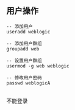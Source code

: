 ## 用户操作



```sqlite
-- 添加用户
useradd weblogic

-- 添加用户群组
groupadd web

-- 设置用户群组
usermod -g web weblogic

-- 修改用户密码
passwd weblogicA

```



## 

不能登录

